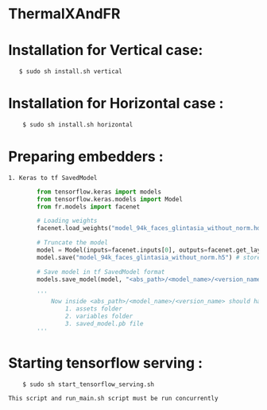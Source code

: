 # ThermalXAndFR
# Installation for Vertical case:
```bash
   $ sudo sh install.sh vertical 
```
# Installation for Horizontal case :	
```bash 
	$ sudo sh install.sh horizontal 
```

# Preparing embedders :
	1. Keras to tf SavedModel
```python
		from tensorflow.keras import models
		from tensorflow.keras.models import Model
		from fr.models import facenet

		# Loading weights
		facenet.load_weights("model_94k_faces_glintasia_without_norm.hdf5")

		# Truncate the model
		model = Model(inputs=facenet.inputs[0], outputs=facenet.get_layer("emb_output").output)
		model.save("model_94k_faces_glintasia_without_norm.h5") # store to hdf5 format

		# Save model in tf SavedModel format
		models.save_model(model, "<abs_path>/<model_name>/<version_name>")
	
		'''
			Now inside <abs_path>/<model_name>/<version_name> should have:
				1. assets folder
				2. variables folder
				3. saved_model.pb file
		'''
```

# Starting tensorflow serving :
```bash
	$ sudo sh start_tensorflow_serving.sh 
```
	This script and run_main.sh script must be run concurrently
